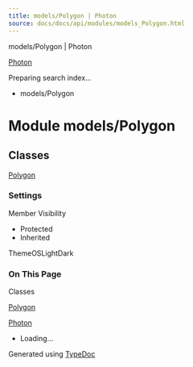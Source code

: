 ```yaml
---
title: models/Polygon | Photon
source: docs/docs/api/modules/models_Polygon.html
---
```


models/Polygon | Photon

[Photon](../index.md)




Preparing search index...

* models/Polygon

# Module models/Polygon

## Classes

[Polygon](../classes/models_Polygon.Polygon.md)

### Settings

Member Visibility

* Protected
* Inherited

ThemeOSLightDark

### On This Page

Classes

[Polygon](#polygon)

[Photon](../index.md)

* Loading...

Generated using [TypeDoc](https://typedoc.org/)
